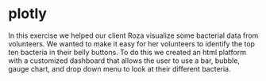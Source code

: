 # plotly

In this exercise we helped our client Roza visualize some bacterial data from volunteers. We wanted to make it easy for her volunteers to identify the top ten bacteria in their belly buttons. To do this we created an html platform with a customized dashboard that allows the user to use a bar, bubble, gauge chart, and drop down menu to look at their different bacteria. 
